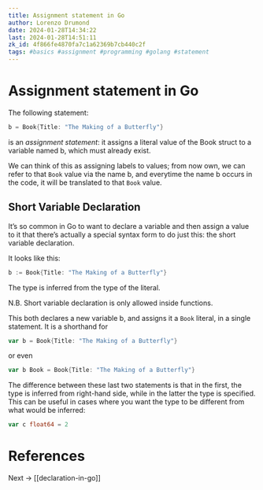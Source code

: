 ```yaml
---
title: Assignment statement in Go
author: Lorenzo Drumond
date: 2024-01-28T14:34:22
last: 2024-01-28T14:51:11
zk_id: 4f866fe4870fa7c1a62369b7cb440c2f
tags: #basics #assignment #programming #golang #statement
---
```



# Assignment statement in Go
The following statement:
```go
b = Book{Title: "The Making of a Butterfly"}
```
is an _assignment statement_: it assigns a literal value of the Book struct to a variable named b, which must already exist.

We can think of this as assigning labels to values; from now own, we can refer to that `Book` value via the name b, and everytime the name b occurs in the code, it will be translated to that `Book` value.

## Short Variable Declaration
It’s so common in Go to want to declare a variable and then assign a value to it that there’s actually a special syntax form to do just this: the short variable declaration.

It looks like this:
```go
b := Book{Title: "The Making of a Butterfly"}
```

The type is inferred from the type of the literal.

N.B. Short variable declaration is only allowed inside functions.


This both declares a new variable b, and assigns it a `Book` literal, in a single statement. It is a shorthand for
```go
var b = Book{Title: "The Making of a Butterfly"}
```

or even
```go
var b Book = Book{Title: "The Making of a Butterfly"}
```

The difference between these last two statements is that in the first, the type is inferred from right-hand side, while in the latter the type is specified. This can be useful in cases where you want the type to be different from what would be inferred:
```go
var c float64 = 2
```

# References

Next -> [[declaration-in-go]]
